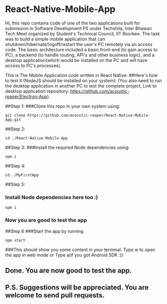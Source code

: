 # React-Native-Mobile-App
Hi, this repo contains code of one of the two applications built for submission in Software Development PS under
Techshila, Inter Bhawan Tech Meet organized by Student's Technical Council, IIT Roorkee.
The task was to build a simple mobile application that can shutdown/hibernate/logoff/restart the user's PC remotely via an
access code. The basic architecture included a basic front-end (to gain access to PC), a backend (to handle routing, API's and
other business logic), and a desktop application(which would be installed on the PC and will have access to PC's processes).

This is The Mobile Application code written in React Native:
##Here's how to test it (NodeJS should be installed on your system): 
(You also need to run the desktop application in another PC to test the complete project, Link to desktop
application repository: https://github.com/acoustic-reaper/Electron-App).

##Step 1:
###Clone this repo in your own system using:
```
git clone https://github.com/acoustic-reaper/React-Native-Mobile-App.git
```

##Step 2:
```
cd ./React-Native-Mobile-App
```

##Step 3:
###Install the required Node dependencies using:
```
npm i
```

##Step 4:
```
cd ./MyFirstApp
```

##Step 5:
### Install Node dependencies here too :)
```
npm i
```
### Now you are good to test the app

##Step 6
###Start the app by running
```
npm start
```
###This should show you some content in your terminal. Type w to open the app in web mode or Type a(if you got Android SDK :))

## Done. You are now good to test the app.
## P.S. Suggestions will be appreciated. You are welcome to send pull requests.
